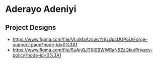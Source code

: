# Aderayo Adeniyi

## Project Designs
- https://www.figma.com/file/VLoMaAzcwvYr9LdpsUUPoU/Forge-support-page?node-id=0%3A1
- https://www.figma.com/file/5uAnQJTXi0BWWRaN5ZzQku/Privacy-policy?node-id=0%3A1